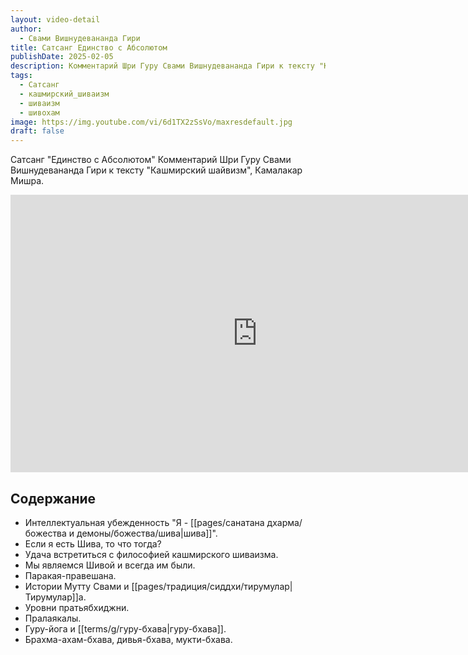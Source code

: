 ```yaml
---
layout: video-detail
author:
  - Свами Вишнудевананда Гири
title: Сатсанг Единство с Абсолютом
publishDate: 2025-02-05
description: Комментарий Шри Гуру Свами Вишнудевананда Гири к тексту "Кашмирский шайвизм", Камалакар Мишра.
tags:
  - Сатсанг
  - кашмирский_шиваизм
  - шиваизм
  - шивохам
image: https://img.youtube.com/vi/6d1TX2zSsVo/maxresdefault.jpg
draft: false
---
```


Сатсанг "Единство с Абсолютом"
Комментарий Шри Гуру Свами Вишнудевананда Гири к тексту "Кашмирский шайвизм", Камалакар Мишра.

<iframe width="790" height="444" src="https://www.youtube.com/embed/6d1TX2zSsVo" frameborder="0" allowfullscreen=""></iframe> 

## Содержание
- Интеллектуальная убежденность "Я - [[pages/санатана дхарма/божества и демоны/божества/шива|шива]]".
- Если я есть Шива, то что тогда?
- Удача встретиться с философией кашмирского шиваизма.
- Мы являемся Шивой и всегда им были.
- Паракая-правешана.
- Истории  Мутту Свами и [[pages/традиция/сиддхи/тирумулар|Тирумулар]]а.
- Уровни пратьябхиджни.
- Пралаякалы.
- Гуру-йога и [[terms/g/гуру-бхава|гуру-бхава]].
- Брахма-ахам-бхава, дивья-бхава, мукти-бхава. 
